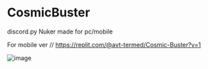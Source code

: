 # CosmicBuster
discord.py Nuker made for pc/mobile

For mobile ver // https://replit.com/@avt-termed/Cosmic-Buster?v=1 

![image](https://user-images.githubusercontent.com/113943092/196007861-f3ab7c60-784a-44b8-ada4-6a236970e153.png)

